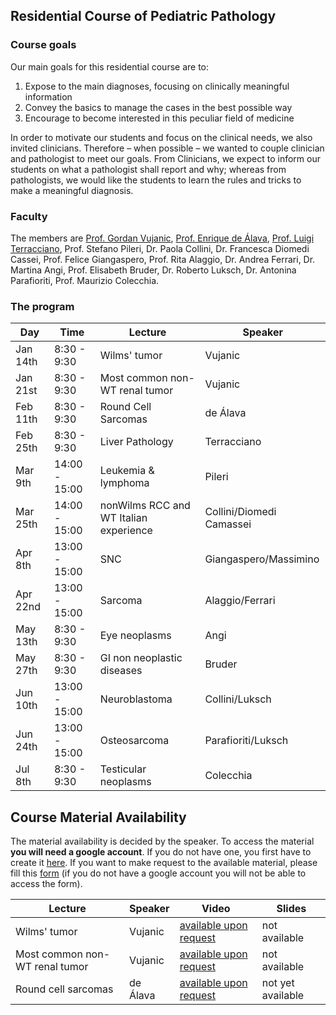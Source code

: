 ## Residential Course of Pediatric Pathology

### Course goals

Our main goals for this residential course are to:
1. Expose to the main diagnoses, focusing on clinically meaningful information
2. Convey the basics to manage the cases in the best possible way
3. Encourage to become interested in this peculiar field of medicine

In order to motivate our students and focus on the clinical needs, we also invited clinicians. Therefore – when possible – we wanted to couple clinician and pathologist to meet our goals. From Clinicians, we expect to inform our students on what a pathologist shall report and why; whereas from  pathologists, we would like the students to learn the rules and tricks to make a meaningful diagnosis.


### Faculty

The members are [Prof. Gordan Vujanic](https://slrenne.github.io/PediatricPathology/faculty/gvujanic/), [Prof. Enrique de Álava](https://slrenne.github.io/PediatricPathology/faculty/edealava/), [Prof. Luigi Terracciano](https://slrenne.github.io/PediatricPathology/faculty/lterracciano/), Prof. Stefano Pileri, Dr. Paola Collini, Dr. Francesca Diomedi Cassei, Prof. Felice Giangaspero, Prof. Rita Alaggio, Dr. Andrea Ferrari, Dr. Martina Angi, Prof. Elisabeth Bruder, Dr. Roberto Luksch, Dr. Antonina Parafioriti, Prof. Maurizio Colecchia.

### The program

|Day | Time | Lecture | Speaker | 
|-----------|---------------|-----------------------------|---------------|
|Jan 14th | 8:30 - 9:30 | Wilms' tumor | Vujanic|
|Jan 21st | 8:30 - 9:30 | Most common non-WT renal tumor| Vujanic|
|Feb 11th | 8:30 - 9:30 | Round Cell Sarcomas | de  Álava |
|Feb 25th | 8:30 - 9:30 | Liver Pathology | Terracciano|
|Mar 9th | 14:00 - 15:00 | Leukemia & lymphoma | Pileri|
|Mar 25th | 14:00 - 15:00 | nonWilms RCC and WT Italian experience | Collini/Diomedi Camassei|
|Apr 8th | 13:00 - 15:00 | SNC | Giangaspero/Massimino |
|Apr 22nd | 13:00 - 15:00 | Sarcoma | Alaggio/Ferrari|
|May 13th | 8:30 - 9:30 | Eye neoplasms | Angi|
|May 27th | 8:30 - 9:30 | GI non neoplastic diseases | Bruder|
|Jun 10th | 13:00 - 15:00 | Neuroblastoma | Collini/Luksch|
|Jun 24th | 13:00 - 15:00 | Osteosarcoma | Parafioriti/Luksch|
|Jul 8th | 8:30 - 9:30 | Testicular neoplasms | Colecchia|

## Course Material Availability

The material availability is decided by the speaker. To access the material **you will need a google account**. If you do not have one, you first have to create it 
[here](https://accounts.google.com/signup/v2/webcreateaccount?hl=en&flowName=GlifWebSignIn&flowEntry=SignUp). 
If you want to make request to the available material, please fill this [form](https://docs.google.com/forms/d/e/1FAIpQLSffpR8WTOsX83cpWRGoyJjqR8b6-OqF7j4G_oxUyGbQkquIPA/viewform?usp=sf_link) (if you do not have a google account you will not be able to access the form).

|Lecture|Speaker|Video|Slides|
|-----------------------------|---------------|---------------|---------------|
| Wilms' tumor | Vujanic| [available upon request](https://youtu.be/7YvRJWoTvUo) | not available |
| Most common non-WT renal tumor | Vujanic| [available upon request](https://youtu.be/30pXyt1RHzk) | not available |
| Round cell sarcomas | de  Álava | [available upon request](https://youtu.be/oGjmDlRPpWw) | not yet available |

